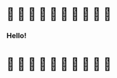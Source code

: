 # :flamingo: :flamingo: :flamingo: :flamingo: :flamingo: :flamingo: :flamingo: :flamingo: :flamingo: :flamingo:
### Hello!
# :flamingo: :flamingo: :flamingo: :flamingo: :flamingo: :flamingo: :flamingo: :flamingo: :flamingo: :flamingo:

<!--
**gloriousCode/gloriousCode** is a ✨ _special_ ✨ repository because its `README.md` (this file) appears on your GitHub profile.

Here are some ideas to get you started:

- 🔭 I’m currently working on ...
- 🌱 I’m currently learning ...
- 👯 I’m looking to collaborate on ...
- 🤔 I’m looking for help with ...
- 💬 Ask me about ...
- 📫 How to reach me: ...
- 😄 Pronouns: ...
- ⚡ Fun fact: ...
-->
